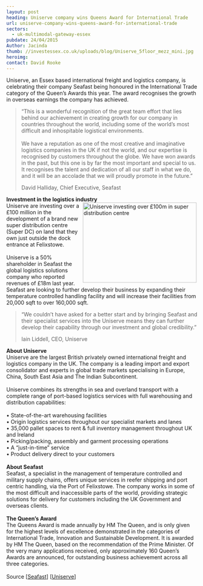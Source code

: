 ```yaml
---
layout: post
heading: Uniserve company wins Queens Award for International Trade
url: uniserve-company-wins-queens-award-for-international-trade
sectors:
  - uk-multimodal-gateway-essex 
pubdate: 24/04/2015
Author: Jacinda
thumb: //investessex.co.uk/uploads/blog/Uniserve_5floor_mezz_mini.jpg
heroimg: 
contact: David Rooke
---
```

<p>Uniserve, an Essex based international freight and logistics company, is celebrating their company Seafast being honoured in the International Trade category of the Queen’s Awards this year. The award recognises the growth in overseas earnings the company has achieved. </p><blockquote><p>“This is a wonderful recognition of the great team effort that lies behind our achievement in creating growth for our company in countries throughout the world, including some of the world’s most difficult and inhospitable logistical environments.<br/><br/>We have a reputation as one of the most creative and imaginative logistics companies in the UK if not the world, and our expertise is recognised by customers throughout the globe. We have won awards in the past, but this one is by far the most important and special to us. It recognises the talent and dedication of all our staff in what we do, and it will be an accolade that we will proudly promote in the future.”</p><p>David Halliday, Chief Executive, Seafast</p></blockquote><p><strong>Investment in the logistics industry</strong><br/><img alt='Uniserve investing over £100m in super distribution centre ' src='http://www.investessex.co.uk/uploads/blog/Uniserve_megaterminal_tilbury_300.jpg' style='float:right; height:211px; margin-left:2px; margin-right:2px; width:300px'/>Uniserve are investing over a £100 million in the development of a brand new super distribution centre (Super DC) on land that they own just outside the dock entrance at Felixstowe.<br/><br/>Uniserve is a 50% shareholder in Seafast the global logistics solutions company who reported revenues of £18m last year. Seafast are looking to further develop their business by expanding their temperature controlled handling facility and will increase their facilities from 20,000 sqft to over 160,000 sqft.</p><blockquote><p>“We couldn’t have asked for a better start and by bringing Seafast and their specialist services into the Uniserve means they can further develop their capability through our investment and global credibility.”</p><p>Iain Liddell, CEO, Uniserve</p></blockquote><p><strong>About Uniserve</strong><br/>Uniserve are the largest British privately owned international freight and logistics company in the UK. The company is a leading import and export consolidator and experts in global trade markets specialising in Europe, China, South East Asia and The Indian Subcontinent.<br/><br/>Uniserve combines its strengths in sea and overland transport with a complete range of port-based logistics services with full warehousing and distribution capabilities:<br/><br/>• State-of-the-art warehousing facilities<br/>• Origin logistics services throughout our specialist markets and lanes<br/>• 35,000 pallet spaces to rent &amp; full inventory management throughout UK and Ireland<br/>• Picking/packing, assembly and garment processing operations<br/>• A “just-in-time” service<br/>• Product delivery direct to your customers<br/><br/><strong>About Seafast</strong><br/>Seafast, a specialist in the management of temperature controlled and military supply chains, offers unique services in reefer shipping and port centric handling, via the Port of Felixstowe. The company works in some of the most difficult and inaccessible parts of the world, providing strategic solutions for delivery for customers including the UK Government and overseas clients.<br/><br/><strong>The Queen’s Award</strong><br/>The Queens Award is made annually by HM The Queen, and is only given for the highest levels of excellence demonstrated in the categories of International Trade, Innovation and Sustainable Development. It is awarded by HM The Queen, based on the recommendation of the Prime Minister. Of the very many applications received, only approximately 160 Queen’s Awards are announced, for outstanding business achievement across all three categories.<br/><br/>Source [<a href='http://www.seafast.com' target='_blank'>Seafast</a>] [<a href='http://www.uniservegroup.co.uk' target='_blank'>Uniserve</a>]</p>